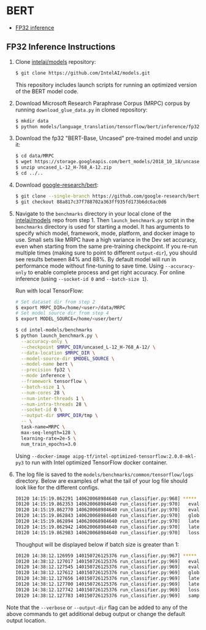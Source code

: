 # BERT

- [FP32 inference](#fp32-inference-instructions)

## FP32 Inference Instructions


1. Clone [intelai/models](https://github.com/IntelAI/models) repository:

   ```bash
   $ git clone https://github.com/IntelAI/models.git
   ```

   This repository includes launch scripts for running an optimized version of the BERT model code.


2. Download Microsoft Research Paraphrase Corpus (MRPC) corpus by running `download_glue_data.py` in cloned repository:

   ```bash
   $ mkdir data
   $ python models/language_translation/tensorflow/bert/inference/fp32/download_glue_data.py --data_dir ./data/ --tasks MRPC
   ```


3. Download the fp32 "BERT-Base, Uncased" pre-trained model and unzip it:

   ```bash
   $ cd data/MRPC
   $ wget https://storage.googleapis.com/bert_models/2018_10_18/uncased_L-12_H-768_A-12.zip
   $ unzip uncased_L-12_H-768_A-12.zip
   $ cd ../..
   ```


4. Download [google-research/bert](https://github.com/google-research/bert):

   ```bash
   $ git clone --single-branch https://github.com/google-research/bert.git && cd bert/
   $ git checkout 88a817c37f788702a363ff935fd173b6dc6ac0d6
   ```


5. Navigate to the `benchmarks` directory in your local clone of the [intelai/models](https://github.com/IntelAI/models) repo from step 1. Then `launch_benchmark.py` script in the `benchmarks` directory is used for starting a model. It has arguments to specify which model, framework, mode, platform, and docker image to use.
   Small sets like MRPC have a high variance in the Dev set accuracy, even when starting from the same pre-training checkpoint. If you re-run multiple times (making sure to point to different `output-dir`), you should see results between 84% and 88%. By default model will run in performance mode without fine-tuning to save time. Using `--accuracy-only` to enable complete process and get right accuracy. 
   For online inference (using `--socket-id 0` and `--batch-size 1`).

   Run with local TensorFlow:
   ```bash
   # Set dataset dir from step 2
   $ export MRPC_DIR=/home/<user>/data/MRPC
   # Set model source dir from step 4
   $ export MODEL_SOURCE=/home/<user/bert/
   
   $ cd intel-models/benchmarks
   $ python launch_benchmark.py \
     --accuracy-only \
     --checkpoint $MRPC_DIR/uncased_L-12_H-768_A-12/ \
     --data-location $MRPC_DIR \
     --model-source-dir $MODEL_SOURCE \
     --model-name bert \
     --precision fp32 \
     --mode inference \
     --framework tensorflow \
     --batch-size 1 \
     --num-cores 28 \
     --num-inter-threads 1 \
     --num-intra-threads 28 \
     --socket-id 0 \
     --output-dir $MRPC_DIR/tmp \
     -- \
     task-name=MRPC \
     max-seq-length=128 \
     learning-rate=2e-5 \
     num_train_epochs=3.0
   ```
   Using `--docker-image aipg-tf/intel-optimized-tensorflow:2.0.0-mkl-py3` to run with Intel optimized TensorFlow docker container.


6. The log file is saved to the `models/benchmarks/common/tensorflow/logs` directory. Below are examples of what the tail of your log file should look like for the different configs.

   ```bash
   I0120 14:15:19.862291 140620068984640 run_classifier.py:968] ***** Eval results *****
   I0120 14:15:19.862353 140620068984640 run_classifier.py:970]   eval_accuracy = 0.85294116
   I0120 14:15:19.862770 140620068984640 run_classifier.py:970]   eval_loss = 0.51752657
   I0120 14:15:19.862843 140620068984640 run_classifier.py:970]   global_step = 408
   I0120 14:15:19.862894 140620068984640 run_classifier.py:970]   latency_per_step = 0.0811467521331
   I0120 14:15:19.862942 140620068984640 run_classifier.py:970]   latency_total = 33.1078748703
   I0120 14:15:19.862983 140620068984640 run_classifier.py:970]   loss = 0.51752657
   ```

   Thoughput will be displayed below if batch size is greater than 1:
   ```bash
   I0120 14:38:12.126959 140150726125376 run_classifier.py:967] ***** Eval results *****
   I0120 14:38:12.127017 140150726125376 run_classifier.py:969]   eval_accuracy = 0.8489583
   I0120 14:38:12.127545 140150726125376 run_classifier.py:969]   eval_loss = 0.534228
   I0120 14:38:12.127612 140150726125376 run_classifier.py:969]   global_step = 3
   I0120 14:38:12.127656 140150726125376 run_classifier.py:969]   latency_per_step = 4.69783433278
   I0120 14:38:12.127700 140150726125376 run_classifier.py:969]   latency_total = 14.0935029984
   I0120 14:38:12.127742 140150726125376 run_classifier.py:969]   loss = 0.534228
   I0120 14:38:12.127783 140150726125376 run_classifier.py:969]   samples_per_sec = 27.2465972473
   ```

Note that the `--verbose` or `--output-dir` flag can be added to any of the above commands to get additional debug output or change the default output location.
